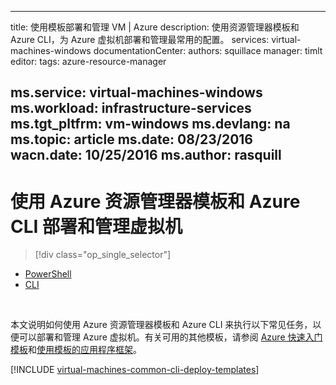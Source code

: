<!-- ARM: tested -->

---
title: 使用模板部署和管理 VM | Azure
description: 使用资源管理器模板和 Azure CLI，为 Azure 虚拟机部署和管理最常用的配置。
services: virtual-machines-windows
documentationCenter: 
authors: squillace
manager: timlt
editor: 
tags: azure-resource-manager

ms.service: virtual-machines-windows
ms.workload: infrastructure-services
ms.tgt_pltfrm: vm-windows
ms.devlang: na
ms.topic: article
ms.date: 08/23/2016
wacn.date: 10/25/2016
ms.author: rasquill
---

# 使用 Azure 资源管理器模板和 Azure CLI 部署和管理虚拟机

> [!div class="op_single_selector"]
 - [PowerShell](./virtual-machines-windows-ps-manage.md)		
 - [CLI](./virtual-machines-windows-cli-deploy-templates.md)		

<br/> 

本文说明如何使用 Azure 资源管理器模板和 Azure CLI 来执行以下常见任务，以便可以部署和管理 Azure 虚拟机。有关可用的其他模板，请参阅 [Azure 快速入门模板](https://github.com/Azure/azure-quickstart-templates/)和[使用模板的应用程序框架](./virtual-machines-windows-app-frameworks.md)。

[!INCLUDE [virtual-machines-common-cli-deploy-templates](../../includes/virtual-machines-common-cli-deploy-templates.md)]

<!---HONumber=Mooncake_0411_2016-->